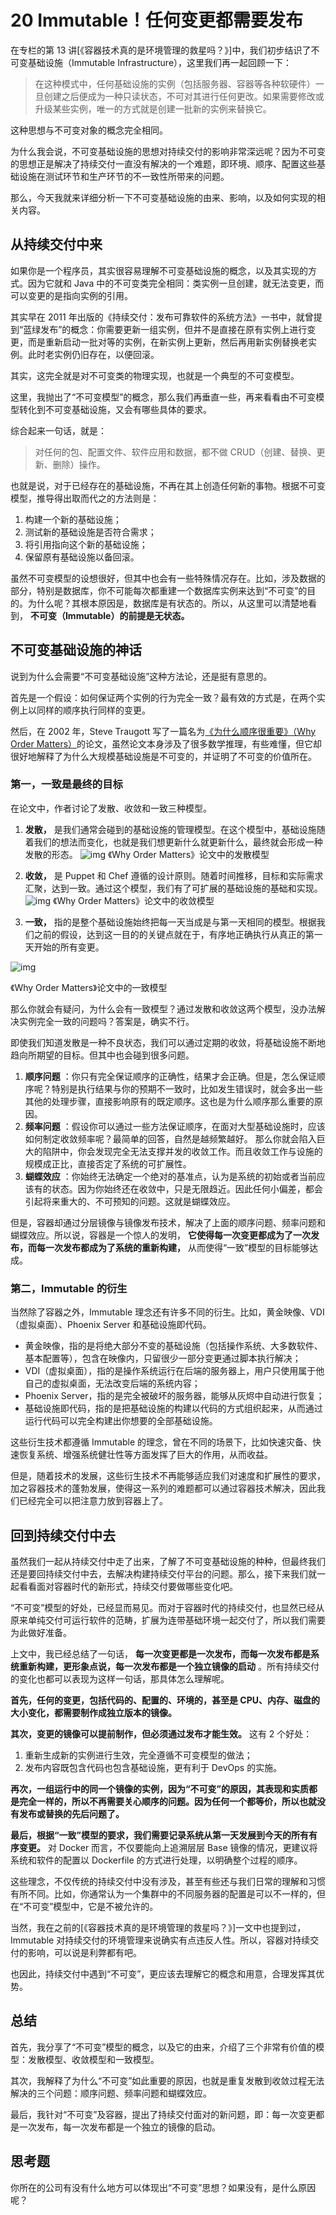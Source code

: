 20 Immutable！任何变更都需要发布
======================

在专栏的第 13 讲\[《容器技术真的是环境管理的救星吗？》\]中，我们初步结识了不可变基础设施（Immutable Infrastructure），这里我们再一起回顾一下：

> 在这种模式中，任何基础设施的实例（包括服务器、容器等各种软硬件）一旦创建之后便成为一种只读状态，不可对其进行任何更改。如果需要修改或升级某些实例，唯一的方式就是创建一批新的实例来替换它。

这种思想与不可变对象的概念完全相同。

为什么我会说，不可变基础设施的思想对持续交付的影响非常深远呢？因为不可变的思想正是解决了持续交付一直没有解决的一个难题，即环境、顺序、配置这些基础设施在测试环节和生产环节的不一致性所带来的问题。

那么，今天我就来详细分析一下不可变基础设施的由来、影响，以及如何实现的相关内容。

从持续交付中来
-------

如果你是一个程序员，其实很容易理解不可变基础设施的概念，以及其实现的方式。因为它就和 Java 中的不可变类完全相同：类实例一旦创建，就无法变更，而可以变更的是指向实例的引用。

其实早在 2011 年出版的《持续交付：发布可靠软件的系统方法》一书中，就曾提到“蓝绿发布”的概念：你需要更新一组实例，但并不是直接在原有实例上进行变更，而是重新启动一批对等的实例，在新实例上更新，然后再用新实例替换老实例。此时老实例仍旧存在，以便回滚。

其实，这完全就是对不可变类的物理实现，也就是一个典型的不可变模型。

这里，我抛出了“不可变模型”的概念，那么我们再垂直一些，再来看看由不可变模型转化到不可变基础设施，又会有哪些具体的要求。

综合起来一句话，就是：

> 对任何的包、配置文件、软件应用和数据，都不做 CRUD（创建、替换、更新、删除）操作。

也就是说，对于已经存在的基础设施，不再在其上创造任何新的事物。根据不可变模型，推导得出取而代之的方法则是：

1. 构建一个新的基础设施；
2. 测试新的基础设施是否符合需求；
3. 将引用指向这个新的基础设施；
4. 保留原有基础设施以备回滚。

虽然不可变模型的设想很好，但其中也会有一些特殊情况存在。比如，涉及数据的部分，特别是数据库，你不可能每次都重建一个数据库实例来达到“不可变”的目的。为什么呢？其根本原因是，数据库是有状态的。所以，从这里可以清楚地看到，  **不可变（Immutable）的前提是无状态。**

不可变基础设施的神话
----------

说到为什么会需要“不可变基础设施”这种方法论，还是挺有意思的。

首先是一个假设：如何保证两个实例的行为完全一致？最有效的方式是，在两个实例上以同样的顺序执行同样的变更。

然后，在 2002 年，Steve Traugott 写了一篇名为[《为什么顺序很重要》（Why Order Matters）](http://www.infrastructures.org/papers/turing/turing.html)的论文，虽然论文本身涉及了很多数学推理，有些难懂，但它却很好地解释了为什么大规模基础设施是不可变的，并证明了不可变的价值所在。

### 第一，一致是最终的目标

在论文中，作者讨论了发散、收敛和一致三种模型。

1. **发散，** 是我们通常会碰到的基础设施的管理模型。在这个模型中，基础设施随着我们的想法而变化，也就是我们想更新什么就更新什么，最终就会形成一种发散的形态。
![img](assets/cc386bb76b29d7a802d5daad5afbd3c3.png)
《Why Order Matters》论文中的发散模型

2. **收敛，**    是 Puppet 和 Chef 遵循的设计原则。随着时间推移，目标和实际需求汇聚，达到一致。通过这个模型，我们有了可扩展的基础设施的基础和实现。
![img](assets/811b23f808a992bbee073b042672887f.png)
《Why Order Matters》论文中的收敛模型

3. **一致，**    指的是整个基础设施始终把每一天当成是与第一天相同的模型。根据我们之前的假设，达到这一目的的关键点就在于，有序地正确执行从真正的第一天开始的所有变更。

![img](assets/c39eb9619decb5018eb33663b6fa7542.png)

《Why Order Matters》论文中的一致模型

那么你就会有疑问，为什么会有一致模型？通过发散和收敛这两个模型，没办法解决实例完全一致的问题吗？答案是，确实不行。

即使我们知道发散是一种不良状态，我们可以通过定期的收敛，将基础设施不断地趋向所期望的目标。但其中也会碰到很多问题。

1. **顺序问题** ：你只有完全保证顺序的正确性，结果才会正确。但是，怎么保证顺序呢？特别是执行结果与你的预期不一致时，比如发生错误时，就会多出一些其他的处理步骤，直接影响原有的既定顺序。这也是为什么顺序那么重要的原因。
2. **频率问题** ：假设你可以通过一些方法保证顺序，在面对大型基础设施时，应该如何制定收敛频率呢？最简单的回答，自然是越频繁越好。 那么你就会陷入巨大的陷阱中，你会发现完全无法支撑并发的收敛工作。而且收敛工作与设施的规模成正比，直接否定了系统的可扩展性。
3. **蝴蝶效应** ：你始终无法确定一个绝对的基准点，认为是系统的初始或者当前应该有的状态。因为你始终还在收敛中，只是无限趋近。因此任何小偏差，都会引起将来重大的、不可预知的问题。这就是蝴蝶效应。

但是，容器却通过分层镜像与镜像发布技术，解决了上面的顺序问题、频率问题和蝴蝶效应。所以说，容器是一个惊人的发明，  **它使得每一次变更都成为了一次发布，而每一次发布都成为了系统的重新构建，**     从而使得“一致”模型的目标能够达成。

### 第二，Immutable 的衍生

当然除了容器之外，Immutable 理念还有许多不同的衍生。比如，黄金映像、VDI（虚拟桌面）、Phoenix Server 和基础设施即代码。

* 黄金映像，指的是将绝大部分不变的基础设施（包括操作系统、大多数软件、基本配置等），包含在映像内，只留很少一部分变更通过脚本执行解决；
* VDI（虚拟桌面），指的是操作系统运行在后端的服务器上，用户只使用属于他自己的虚拟桌面，无法改变后端的系统内容；
* Phoenix Server，指的是完全被破坏的服务器，能够从灰烬中自动进行恢复；
* 基础设施即代码，指的是把基础设施的构建以代码的方式组织起来，从而通过运行代码可以完全构建出你想要的全部基础设施。

这些衍生技术都遵循 Immutable 的理念，曾在不同的场景下，比如快速灾备、快速恢复系统、增强系统健壮性等方面发挥了巨大的作用，从而收益。

但是，随着技术的发展，这些衍生技术不再能够适应我们对速度和扩展性的要求，加之容器技术的蓬勃发展，使得这一系列的难题都可以通过容器技术解决，因此我们已经完全可以把注意力放到容器上了。

回到持续交付中去
--------

虽然我们一起从持续交付中走了出来，了解了不可变基础设施的种种，但最终我们还是要回持续交付中去，去解决构建持续交付平台的问题。那么，接下来我们就一起看看面对容器时代的新形式，持续交付要做哪些变化吧。

“不可变”模型的好处，已经显而易见。而对于容器时代的持续交付，也显然已经从原来单纯交付可运行软件的范畴，扩展为连带基础环境一起交付了，所以我们需要为此做好准备。

上文中，我已经总结了一句话，  **每一次变更都是一次发布，而每一次发布都是系统重新构建，更形象点说，每一次发布都是一个独立镜像的启动** 。所有持续交付的变化也都可以表现为这样一句话，那具体怎么理解呢。

 **首先，任何的变更，包括代码的、配置的、环境的，甚至是 CPU、内存、磁盘的大小变化，都需要制作成独立版本的镜像。**

 **其次，变更的镜像可以提前制作，但必须通过发布才能生效。**    这有 2 个好处：

1. 重新生成新的实例进行生效，完全遵循不可变模型的做法；
2. 发布内容既包含代码也包含基础设施，更有利于 DevOps 的实施。

 **再次，一组运行中的同一个镜像的实例，因为“不可变”的原因，其表现和实质都是完全一样的，所以不再需要关心顺序的问题。因为任何一个都等价，所以也就没有发布或替换的先后问题了。**

 **最后，根据“一致”模型的要求，我们需要记录系统从第一天发展到今天的所有有序变更。**  对 Docker 而言，不仅要能向上追溯层层 Base 镜像的情况，更建议将系统和软件的配置以 Dockerfile 的方式进行处理，以明确整个过程的顺序。

这些理念，不仅传统的持续交付中没有涉及，甚至有些还与我们日常的理解和习惯有所不同。比如，你通常认为一个集群中的不同服务器的配置是可以不一样的，但在“不可变”模型中，它是不被允许的。

当然，我在之前的\[《容器技术真的是环境管理的救星吗？》\]一文中也提到过，Immutable 对持续交付的环境管理来说确实有点违反人性。所以，容器对持续交付的影响，可以说是利弊都有吧。

也因此，持续交付中遇到“不可变”，更应该去理解它的概念和用意，合理发挥其优势。

总结
---

首先，我分享了“不可变”模型的概念，以及它的由来，介绍了三个非常有价值的模型：发散模型、收敛模型和一致模型。

其次，我解释了为什么“不可变”如此重要的原因，也就是重复发散到收敛过程无法解决的三个问题：顺序问题、频率问题和蝴蝶效应。

最后，我针对“不可变”及容器，提出了持续交付面对的新问题，即：每一次变更都是一次发布，每一次发布都是一个独立的镜像的启动。

思考题
---

你所在的公司有没有什么地方可以体现出“不可变”思想？如果没有，是什么原因呢？
